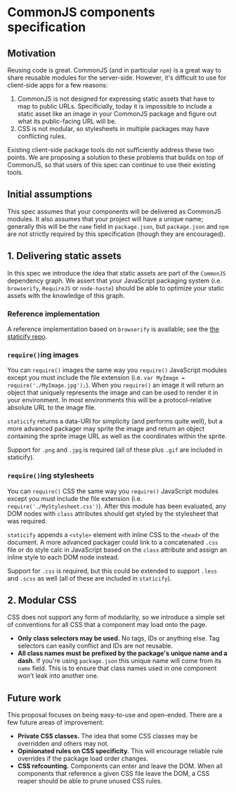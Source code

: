 # CommonJS components specification

## Motivation

Reusing code is great. CommonJS (and in particular `npm`) is a great way to share reusable modules for the server-side. However, it's difficult to use for client-side apps for a few reasons:

1. CommonJS is not designed for expressing static assets that have to map to public URLs. Specificially, today it is impossible to include a static asset like an image in your CommonJS package and figure out what its public-facing URL will be.
2. CSS is not modular, so stylesheets in multiple packages may have conflicting rules.

Existing client-side package tools do not sufficiently address these two points. We are proposing a solution to these problems that builds on top of CommonJS, so that users of this spec can continue to use their existing tools.

## Initial assumptions

This spec assumes that your components will be delivered as CommonJS modules. It also assumes that your project will have a unique name; generally this will be the `name` field in `package.json`, but `package.json` and `npm` are not strictly required by this specification (though they are encouraged).

## 1. Delivering static assets

In this spec we introduce the idea that static assets are part of the `CommonJS` dependency graph. We assert that your JavaScript packaging system (i.e. `browserify`, `RequireJS` or `node-haste`) should be able to optimize your static assets with the knowledge of this graph.

### Reference implementation

A reference implementation based on `browserify` is available; see the [the staticify repo](http://github.com/petehunt/staticify).

### `require()`ing images

You can `require()` images the same way you `require()` JavaScript modules except you must include the file extension (i.e. `var MyImage = require('./MyImage.jpg');`). When you `require()` an image it will return an object that uniquely represents the image and can be used to render it in your environment. In most environments this will be a protocol-relative absolute URL to the image file.

`staticify` returns a data-URI for simplicity (and performs quite well), but a more advanced packager may sprite the image and return an object containing the sprite image URL as well as the coordinates within the sprite.

Support for `.png` and `.jpg` is required (all of these plus `.gif` are included in staticify).

### `require()`ing stylesheets

You can `require()` CSS the same way you `require()` JavaScript modules except you must include the file extension (i.e. `require('./MyStylesheet.css')`). After this module has been evaluated, any DOM nodes with `class` attributes should get styled by the stylesheet that was required.

`staticify` appends a `<style>` element with inline CSS to the `<head>` of the document. A more advanced packager could link to a concatenated `.css` file or do style calc in JavaScript based on the `class` attribute and assign an inline style to each DOM node instead.

Support for `.css` is required, but this could be extended to support `.less` and `.scss` as well (all of these are included in `staticify`).

## 2. Modular CSS

CSS does not support any form of modularity, so we introduce a simple set of conventions for all CSS that a component may load onto the page.

- **Only class selectors may be used.** No tags, IDs or anything else. Tag selectors can easily conflict and IDs are not reusable.
- **All class names must be prefixed by the package's unique name and a dash.** If you're using `package.json` this unique name will come from its `name` field. This is to ensure that class names used in one component won't leak into another one.

## Future work

This proposal focuses on being easy-to-use and open-ended. There are a few future areas of improvement:

- **Private CSS classes.** The idea that some CSS classes may be overridden and others may not.
- **Opinionated rules on CSS specificity.** This will encourage reliable rule overrides if the package load order changes.
- **CSS refcounting.** Components can enter and leave the DOM. When all components that reference a given CSS file leave the DOM, a CSS reaper should be able to prune unused CSS rules.